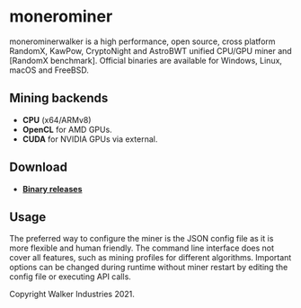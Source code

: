 # monerominer



monerominerwalker is a high performance, open source, cross platform RandomX, KawPow, CryptoNight and AstroBWT unified CPU/GPU miner and [RandomX benchmark]. Official binaries are available for Windows, Linux, macOS and FreeBSD.

## Mining backends
- **CPU** (x64/ARMv8)
- **OpenCL** for AMD GPUs.
- **CUDA** for NVIDIA GPUs via external.

## Download
* **[Binary releases](https://github.com/samisbakedham/monerominer/releases)**

## Usage
The preferred way to configure the miner is the JSON config file as it is more flexible and human friendly. The command line interface does not cover all features, such as mining profiles for different algorithms. Important options can be changed during runtime without miner restart by editing the config file or executing API calls.

Copyright Walker Industries 2021.
